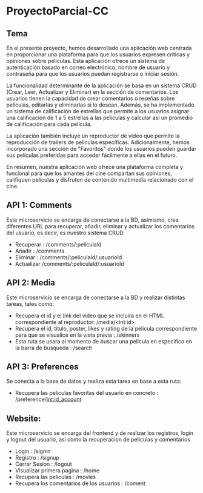 # ProyectoParcial-CC
## Tema
En el presente proyecto, hemos desarrollado una aplicación web centrada en proporcionar una plataforma para que los usuarios expresen críticas y opiniones sobre películas. Esta aplicación ofrece un sistema de autenticación basado en correo electrónico, nombre de usuario y contraseña para que los usuarios puedan registrarse e iniciar sesión.

La funcionalidad determinante de la aplicación se basa en un sistema CRUD (Crear, Leer, Actualizar y Eliminar) en la sección de comentarios. Los usuarios tienen la capacidad de crear comentarios o reseñas sobre películas, editarlas y eliminarlas si lo desean. Además, se ha implementado un sistema de calificación de estrellas que permite a los usuarios asignar una calificación de 1 a 5 estrellas a las películas y calcular así un promedio de calificación para cada película.

La aplicación también incluye un reproductor de video que permite la reproducción de trailers de películas específicas. Adicionalmente, hemos incorporado una sección de "Favoritos" donde los usuarios pueden guardar sus películas preferidas para acceder fácilmente a ellas en el futuro.

En resumen, nuestra aplicación web ofrece una plataforma completa y funcional para que los amantes del cine compartan sus opiniones, califiquen películas y disfruten de contenido multimedia relacionado con el cine.

## API 1: Comments
Este microservicio se encarga de conectarse a la BD, asimismo, crea diferentes URL para recuperar, añadir, eliminar y actualizar los comentarios del usuario, es decir, es nuestro sistema CRUD.
- Recuperar : /comments/:peliculaId
- Añadir : /comments
- Eliminar : /comments/:peliculaId/:usuarioId
- Actualizar /comments/:peliculaId/:usuarioId

## API 2: Media
Este microservicio se encarga de conectarse a la BD y realizar distintas tareas, tales como:
- Recupera el id y el link del video que se incluira en el HTML correspondiente al reproductor: /media/\<int:id>
- Recupera el id, titulo, poster, likes y rating de la pelicula correspondiente para que se visualice en la vista previa : /skinners
- Esta ruta se usara al momento de buscar una pelicula en especifico en la barra de busqueda : /search

## API 3: Preferences 
Se conecta a la base de datos y realiza esta tarea en base a esta ruta:
- Recupera las peliculas favoritas del usuario en concreto : /preference/<int:id_account>

## Website:
Este microservicio se encarga del frontend y de realizar los registros, login y logout del usuario, asi como la recuperacion de peliculas y comentarios
- Login : /signin
- Registro : /signup
- Cerrar Sesion : /logout
- Visualizar primera pagina : /home
- Recupera las peliculas : /movies
- Recupera los comentarios de los usuarios : /coment
